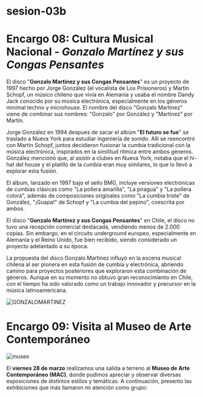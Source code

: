 # sesion-03b 

# Encargo 08: Cultura Musical Nacional - *Gonzalo Martínez y sus Congas Pensantes*

El disco "**Gonzalo Martínez y sus Congas Pensantes**" es un proyecto de 1997 hecho por Jorge González (el vocalista de Los Prisioneros) y Martín Schopf, un músico chileno que vivía en Alemania y usaba el nombre Dandy Jack conocido por su música electrónica, especialmente en los géneros minimal techno y microhouse. El nombre del disco "Gonzalo Martínez" viene de combinar sus nombres: "Gonzalo" por González y "Martínez" por Martín.

Jorge González en 1994 despues de sacar el albúm "**El futuro se fue**" se traslado a Nueva York para estudiar ingeniería de sonido. Allí se reencontró con Martín Schopf, juntos decidieron fusionar la cumbia tradicional con la música electrónica, inspirados en la similitud rítmica entre ambos géneros. González mencionó que, al asistir a clubes en Nueva York, notaba que el hi-hat del house y el platillo de la cumbia eran muy similares, lo que lo llevó a explorar esta fusión. 

El álbum, lanzado en 1997 bajo el sello BMG, incluye versiones electrónicas de cumbias clásicas como "La pollera amarilla", "La piragua" y "La pollera colorá", además de composiciones originales como "La cumbia triste" de González, "¡Guapa!" de Schopf y "La cumbia del pepino", coescrita por ambos. 

El disco "**Gonzalo Martínez y sus Congas Pensantes**" en Chile, el disco no tuvo una recepción comercial destacada, vendiendo menos de 2.000 copias. Sin embargo, en el circuito underground europeo, especialmente en Alemania y el Reino Unido, fue bien recibido, siendo considerado un proyecto adelantado a su época.

La propuesta del disco Gonzalo Martínez influyó en la escena musical chilena al ser pionera en esta fusión de cumbia y electrónica, abriendo camino para proyectos posteriores que exploraron esta combinación de géneros. Aunque en su momento no obtuvo gran reconocimiento en Chile, con el tiempo ha sido valorado como un trabajo innovador y precursor en la música latinoamericana.

![GONZALOMARTINEZ](https://scontent.fscl38-1.fna.fbcdn.net/v/t39.30808-6/475486496_1162041572593517_7420405655827928993_n.jpg?_nc_cat=100&ccb=1-7&_nc_sid=cc71e4&_nc_ohc=4Zr2g-s50CcQ7kNvgE8xCEQ&_nc_oc=AdmG_-XA_sahQkN0XnfYlG5JbWFEsmbA6e5ZH1eRwjfVeGtiUideZra246LBCsorqmU&_nc_zt=23&_nc_ht=scontent.fscl38-1.fna&_nc_gid=HUTpRUVy8DjsL4-4t6RlOw&oh=00_AYEmSmvZcCaF9POvoCOi0relk4qYQnzDsS9ckYsGpbC2yw&oe=67F0DB3E)

# Encargo 09: Visita al Museo de Arte Contemporáneo

![museo](https://upload.wikimedia.org/wikipedia/commons/thumb/9/91/Museo_de_Arte_Contempor%C3%A1neo%2C_Santiago_20230305_01.jpg/960px-Museo_de_Arte_Contempor%C3%A1neo%2C_Santiago_20230305_01.jpg)

El **viernes 28 de marzo** realizamos una salida a terreno al **Museo de Arte Contemporáneo (MAC)**, donde pudimos apreciar y observar diversas exposiciones de distintos estilos y temáticas. A continuación, presento las exhibiciones que más llamaron mi atención como grupo:





